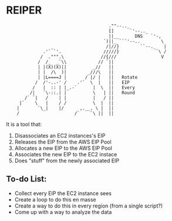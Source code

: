 # REIPER
                                           .""--.._
                                           []      `'--.._
                                           ||__      DNS   `'-,
                                         `)||_ ```'--..        \
                     _                    /|//}        ``--._   |
                  .'` `'.                /////}              `\ /
                 /  .""".\              //{///                 V
                /  /_  _`\\            // `||
                | |(X)(X)||          _//   ||
                | |  /\  )|        _///\   ||
                | |L====J |       / |/ |   ||   Rotate 
               /  /'-..-' /    .'`  \  |   ||   EIP 
              /   |  :: | |_.-`      |  \  ||   Every
             /|   `\-::.| |          \   | ||   Round   
           /` `|   /    | |          |   / ||
         |`    \   |    / /          \  |  ||
        |       `\_|    |/      ,.__. \ |  ||
        /                     /`    `\ ||  ||
  
It is a tool that:  
1. Disassociates an EC2 instances's EIP
2. Releases the EIP from the AWS EIP Pool
3. Allocates a new EIP to the AWS EIP Pool
4. Associates the new EIP to the EC2 instace
5. Does "stuff" from the newly associated EIP
  
## To-do List:
* Collect every EIP the EC2 instance sees
* Create a loop to do this en masse
* Create a way to do this in every region (from a single script?)
* Come up with a way to analyze the data
